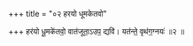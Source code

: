 +++
title = "०२ हरयो धूमकेतवो"

+++
हर॑यो धू॒मके॑तवो॒ वात॑जूता॒ऽउप॒ द्यवि॑। यत॑न्ते॒ वृथ॑ग॒ग्नयः॑ ॥२ ॥